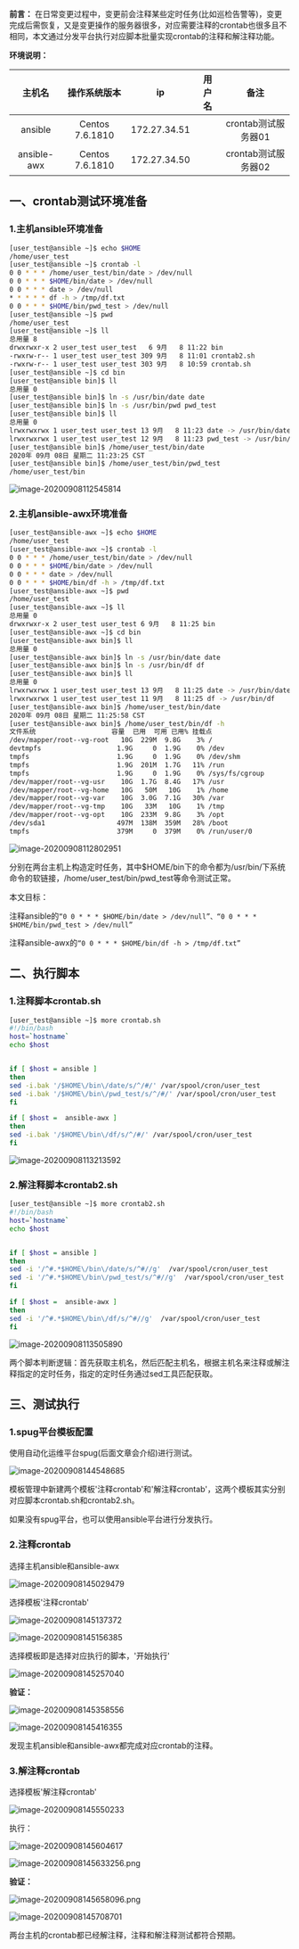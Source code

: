 **前言：**
在日常变更过程中，变更前会注释某些定时任务(比如巡检告警等)，变更完成后需恢复，又是变更操作的服务器很多，对应需要注释的crontab也很多且不相同，本文通过分发平台执行对应脚本批量实现crontab的注释和解注释功能。



**环境说明：**

|   主机名    |  操作系统版本   |      ip      | 用户名 |        备注         |
| :---------: | :-------------: | :----------: | ------ | :-----------------: |
|   ansible   | Centos 7.6.1810 | 172.27.34.51 |        | crontab测试服务器01 |
| ansible-awx | Centos 7.6.1810 | 172.27.34.50 |        | crontab测试服务器02 |

## 一、crontab测试环境准备

### 1.主机ansible环境准备

```bash
[user_test@ansible ~]$ echo $HOME
/home/user_test
[user_test@ansible ~]$ crontab -l
0 0 * * * /home/user_test/bin/date > /dev/null
0 0 * * * $HOME/bin/date > /dev/null
0 0 * * * date > /dev/null
* * * * * df -h > /tmp/df.txt
0 0 * * * $HOME/bin/pwd_test > /dev/null
[user_test@ansible ~]$ pwd
/home/user_test
[user_test@ansible ~]$ ll
总用量 8
drwxrwxr-x 2 user_test user_test   6 9月   8 11:22 bin
-rwxrw-r-- 1 user_test user_test 309 9月   8 11:01 crontab2.sh
-rwxrw-r-- 1 user_test user_test 303 9月   8 10:59 crontab.sh
[user_test@ansible ~]$ cd bin
[user_test@ansible bin]$ ll
总用量 0
[user_test@ansible bin]$ ln -s /usr/bin/date date
[user_test@ansible bin]$ ln -s /usr/bin/pwd pwd_test
[user_test@ansible bin]$ ll
总用量 0
lrwxrwxrwx 1 user_test user_test 13 9月   8 11:23 date -> /usr/bin/date
lrwxrwxrwx 1 user_test user_test 12 9月   8 11:23 pwd_test -> /usr/bin/pwd
[user_test@ansible bin]$ /home/user_test/bin/date 
2020年 09月 08日 星期二 11:23:25 CST
[user_test@ansible bin]$ /home/user_test/bin/pwd_test 
/home/user_test/bin
```

![image-20200908112545814](https://i.loli.net/2020/09/08/r5G7hoktQml8MFf.png)

### 2.主机ansible-awx环境准备

```bash
[user_test@ansible-awx ~]$ echo $HOME
/home/user_test
[user_test@ansible-awx ~]$ crontab -l
0 0 * * * /home/user_test/bin/date > /dev/null
0 0 * * * $HOME/bin/date > /dev/null
0 0 * * * date > /dev/null
0 0 * * * $HOME/bin/df -h > /tmp/df.txt
[user_test@ansible-awx ~]$ pwd   
/home/user_test
[user_test@ansible-awx ~]$ ll
总用量 0
drwxrwxr-x 2 user_test user_test 6 9月   8 11:25 bin
[user_test@ansible-awx ~]$ cd bin
[user_test@ansible-awx bin]$ ll
总用量 0
[user_test@ansible-awx bin]$ ln -s /usr/bin/date date
[user_test@ansible-awx bin]$ ln -s /usr/bin/df df
[user_test@ansible-awx bin]$ ll
总用量 0
lrwxrwxrwx 1 user_test user_test 13 9月   8 11:25 date -> /usr/bin/date
lrwxrwxrwx 1 user_test user_test 11 9月   8 11:25 df -> /usr/bin/df
[user_test@ansible-awx bin]$ /home/user_test/bin/date 
2020年 09月 08日 星期二 11:25:58 CST
[user_test@ansible-awx bin]$ /home/user_test/bin/df -h
文件系统                   容量  已用  可用 已用% 挂载点
/dev/mapper/root--vg-root   10G  229M  9.8G    3% /
devtmpfs                   1.9G     0  1.9G    0% /dev
tmpfs                      1.9G     0  1.9G    0% /dev/shm
tmpfs                      1.9G  201M  1.7G   11% /run
tmpfs                      1.9G     0  1.9G    0% /sys/fs/cgroup
/dev/mapper/root--vg-usr    10G  1.7G  8.4G   17% /usr
/dev/mapper/root--vg-home   10G   50M   10G    1% /home
/dev/mapper/root--vg-var    10G  3.0G  7.1G   30% /var
/dev/mapper/root--vg-tmp    10G   33M   10G    1% /tmp
/dev/mapper/root--vg-opt    10G  233M  9.8G    3% /opt
/dev/sda1                  497M  138M  359M   28% /boot
tmpfs                      379M     0  379M    0% /run/user/0
```

![image-20200908112802951](https://i.loli.net/2020/09/08/BVkptD1dfOwba4e.png)

分别在两台主机上构造定时任务，其中$HOME/bin下的命令都为/usr/bin/下系统命令的软链接，/home/user_test/bin/pwd_test等命令测试正常。

本文目标：

注释ansible的`“0 0 * * * $HOME/bin/date > /dev/null”、“0 0 * * * $HOME/bin/pwd_test > /dev/null”`

注释ansible-awx的`“0 0 * * * $HOME/bin/df -h > /tmp/df.txt”`


## 二、执行脚本

### 1.注释脚本crontab.sh

```bash
[user_test@ansible ~]$ more crontab.sh 
#!/bin/bash
host=`hostname`
echo $host


if [ $host = ansible ]
then
sed -i.bak '/$HOME\/bin\/date/s/^/#/' /var/spool/cron/user_test
sed -i.bak '/$HOME\/bin\/pwd_test/s/^/#/' /var/spool/cron/user_test
fi

if [ $host =  ansible-awx ]
then
sed -i.bak '/$HOME\/bin\/df/s/^/#/' /var/spool/cron/user_test
fi
```

![image-20200908113213592](https://i.loli.net/2020/09/08/xtAeJdU59zEfMWB.png)

### 2.解注释脚本crontab2.sh

```bash
[user_test@ansible ~]$ more crontab2.sh 
#!/bin/bash
host=`hostname`
echo $host


if [ $host = ansible ]
then
sed -i '/^#.*$HOME\/bin\/date/s/^#//g'  /var/spool/cron/user_test
sed -i '/^#.*$HOME\/bin\/pwd_test/s/^#//g'  /var/spool/cron/user_test
fi

if [ $host =  ansible-awx ]
then
sed -i '/^#.*$HOME\/bin\/df/s/^#//g'  /var/spool/cron/user_test
fi
```

![image-20200908113505890](https://i.loli.net/2020/09/08/yfjxiQF9gnTEvLY.png)

两个脚本判断逻辑：首先获取主机名，然后匹配主机名，根据主机名来注释或解注释指定的定时任务，指定的定时任务通过sed工具匹配获取。

## 三、测试执行

### 1.spug平台模板配置

使用自动化运维平台spug(后面文章会介绍)进行测试。

![image-20200908144548685](https://i.loli.net/2020/09/08/qczOZAP4ydBYJ5C.png)

模板管理中新建两个模板'注释crontab'和'解注释crontab'，这两个模板其实分别对应脚本crontab.sh和crontab2.sh。

如果没有spug平台，也可以使用ansible平台进行分发执行。

### 2.注释crontab

选择主机ansible和ansible-awx

![image-20200908145029479](https://i.loli.net/2020/09/08/CdyxDiS7aAqnlu6.png)

选择模板'注释crontab'

![image-20200908145137372](https://i.loli.net/2020/09/08/7vZawVNxsyclbLt.png)

![image-20200908145156385](https://i.loli.net/2020/09/08/HzqpLdYIlJS4ePQ.png)

选择模板即是选择对应执行的脚本，'开始执行'

![image-20200908145257040](E:\jianguo\typora-pic\image-20200908145257040.png)

**验证：**

![image-20200908145358556](https://i.loli.net/2020/09/08/Bhpa2Iq9uORMAUy.png)

![image-20200908145416355](https://i.loli.net/2020/09/08/rPQbyLncVAMWq7N.png)

发现主机ansible和ansible-awx都完成对应crontab的注释。

### 3.解注释crontab

选择模板'解注释crontab'

![image-20200908145550233](https://i.loli.net/2020/09/08/wc1I4QAb5f9jqJG.png)

执行：

![image-20200908145604617](https://i.loli.net/2020/09/08/QqgEbFNirtIARwH.png)

![image-20200908145633256.png](https://i.loli.net/2020/09/08/BZits3W2rzvhQIS.png)



**验证：**

![image-20200908145658096.png](https://i.loli.net/2020/09/08/ISdV8Gopj6BqQbn.png)

![image-20200908145708701](https://i.loli.net/2020/09/08/yOapxAv9PWn2RYo.png)

两台主机的crontab都已经解注释，注释和解注释测试都符合预期。
